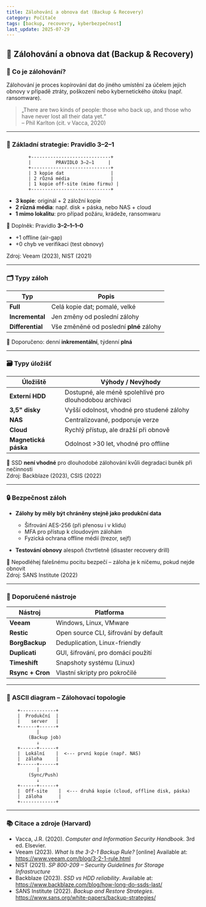 ```yaml
---
title: Zálohování a obnova dat (Backup & Recovery)
category: Počítače
tags: [backup, recovevry, kyberbezpečnost]
last_update: 2025-07-29
---
```


## 💾 Zálohování a obnova dat (Backup & Recovery)

### 📘 Co je zálohování?
Zálohování je proces kopírování dat do jiného umístění za účelem jejich obnovy v případě ztráty, poškození nebo kybernetického útoku (např. ransomware).

> „There are two kinds of people: those who back up, and those who have never lost all their data yet.“  
> – Phil Karlton (cit. v Vacca, 2020)

---

### 🔁 Základní strategie: Pravidlo 3–2–1

```
        +-----------------------------+
        |         PRAVIDLO 3–2–1     |
        +-----------------------------+
        | 3 kopie dat                 |
        | 2 různá média               |
        | 1 kopie off-site (mimo firmu) |
        +-----------------------------+
```

- **3 kopie**: originál + 2 záložní kopie  
- **2 různá média**: např. disk + páska, nebo NAS + cloud  
- **1 mimo lokalitu**: pro případ požáru, krádeže, ransomwaru  

📌 Doplněk: Pravidlo **3–2–1–1–0**  
- +1 offline (air-gap)  
- +0 chyb ve verifikaci (test obnovy)  

Zdroj: Veeam (2023), NIST (2021)

---

### 🗂️ Typy záloh

| Typ            | Popis |
|----------------|-------|
| **Full**       | Celá kopie dat; pomalé, velké |
| **Incremental**| Jen změny od poslední zálohy |
| **Differential**| Vše změněné od poslední **plné** zálohy |

📌 Doporučeno: denní **inkrementální**, týdenní **plná**

---

### 🗃️ Typy úložišť

| Úložiště         | Výhody / Nevýhody |
|------------------|-------------------|
| **Externí HDD**  | Dostupné, ale méně spolehlivé pro dlouhodobou archivaci |
| **3,5" disky**   | Vyšší odolnost, vhodné pro studené zálohy |
| **NAS**          | Centralizované, podporuje verze |
| **Cloud**        | Rychlý přístup, ale dražší při obnově |
| **Magnetická páska** | Odolnost >30 let, vhodné pro offline |

📌 SSD **není vhodné** pro dlouhodobé zálohování kvůli degradaci buněk při nečinnosti  
Zdroj: Backblaze (2023), CSIS (2022)

---

### 🔒 Bezpečnost záloh

- **Zálohy by měly být chráněny stejně jako produkční data**
  - Šifrování AES-256 (při přenosu i v klidu)
  - MFA pro přístup k cloudovým zálohám
  - Fyzická ochrana offline médií (trezor, sejf)

- **Testování obnovy** alespoň čtvrtletně (disaster recovery drill)

📌 Nepodléhej falešnému pocitu bezpečí – záloha je k ničemu, pokud nejde obnovit  
Zdroj: SANS Institute (2022)

---

### 🧰 Doporučené nástroje

| Nástroj       | Platforma |
|---------------|-----------|
| **Veeam**     | Windows, Linux, VMware |
| **Restic**    | Open source CLI, šifrování by default |
| **BorgBackup**| Deduplication, Linux-friendly |
| **Duplicati** | GUI, šifrování, pro domácí použití |
| **Timeshift** | Snapshoty systému (Linux) |
| **Rsync + Cron** | Vlastní skripty pro pokročilé |

---

### 🧭 ASCII diagram – Zálohovací topologie

```
    +-------------+
    |  Produkční  |
    |    server   |
    +------+------+
           |
        (Backup job)
           ↓
    +------+------+
    |  Lokální    |  <--- první kopie (např. NAS)
    |  záloha     |
    +------+------+
           |
        (Sync/Push)
           ↓
    +------+------+
    |  Off-site    |  <--- druhá kopie (cloud, offline disk, páska)
    |  záloha      |
    +-------------+
```

---

### 📚 Citace a zdroje (Harvard)

- Vacca, J.R. (2020). *Computer and Information Security Handbook*. 3rd ed. Elsevier.
- Veeam (2023). *What Is the 3-2-1 Backup Rule?* [online] Available at: https://www.veeam.com/blog/3-2-1-rule.html
- NIST (2021). *SP 800-209 – Security Guidelines for Storage Infrastructure*
- Backblaze (2023). *SSD vs HDD reliability*. Available at: https://www.backblaze.com/blog/how-long-do-ssds-last/
- SANS Institute (2022). *Backup and Restore Strategies*. https://www.sans.org/white-papers/backup-strategies/
